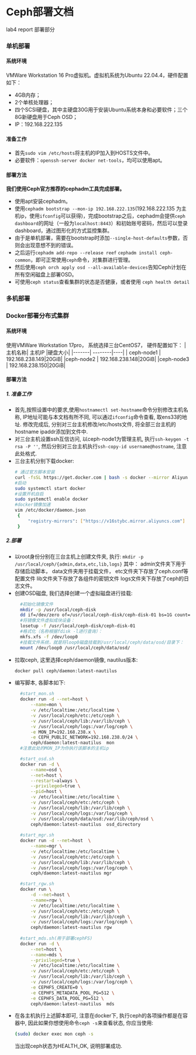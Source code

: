 # Ceph部署文档

lab4 report 部署部分

### 单机部署

#### 系统环境

VMWare Workstation 16 Pro虚拟机。虚拟机系统为Ubuntu 22.04.4，硬件配置如下：

- 4GB内存；
- 2个单核处理器；
- 四个SCSI硬盘，其中主硬盘30G用于安装Ubuntu系统本身和必要软件；三个8G新硬盘用于Ceph OSD；
- IP：192.168.222.135

#### 准备工作

- 首先`sudo vim /etc/hosts`将主机的IP加入到HOSTS文件中。
- 必要软件：`openssh-server docker net-tools`，均可以使用apt。

#### 部署方法

**我们使用Ceph官方推荐的cephadm工具完成部署。**

- 使用apt安装cephadm。
- 使用`cephadm bootstrap --mon-ip 192.168.222.135`(192.168.222.135 为主机ip，使用`ifconfig`可以获得)，完成bootstrap之后，cephadm会提供`ceph dashboard`的网址（一般为`localhost:8443`）和初始账号密码，然后可以登录dashboard，通过图形化的方式监控集群。
- 由于是单机部署，需要在bootstrap时添加`--single-host-defaults`参数，否则会出现意想不到的错误。
- 之后运行`cephadm add-repo --release reef` `cephadm install ceph-common`，即可正常使用`ceph`命令，对集群进行管理。
- 然后使用`ceph orch apply osd --all-available-devices`告知Ceph计划在所有空闲磁盘上部署OSD。
- 可使用`ceph status`查看集群的状态是否健康，或者使用 `ceph health detail`

### 多机部署


### Docker部署分布式集群

#### 系统环境
使用VMWare Workstation 17pro， 系统选择三台CentOS7， 硬件配置如下：
| 主机名称| 主机IP |硬盘大小|
|-------| --------|----|
| ceph-node1 | 192.168.238.149|20GiB|
|ceph-node2 | 192.168.238.148|20GiB|
|ceph-node3 | 192.168.238.150|20GiB|

#### 部署方法

##### 1. 准备工作
- 首先,按照设置中的要求,使用`hostnamectl set-hostname`命令分别修改主机名称, IP地址可能与本文档有所不同, 可以通过`ifconfig`命令查看, 取ens33的地址. 修改完成后, 分别对三台主机修改/etc/hosts文件, 将全部三台主机的hostname ipaddr添加到文件中.
- 对三台主机设置ssh互信访问, 以ceph-node1为管理主机, 执行`ssh-keygen -t rsa -P ''`, 然后分别对三台主机执行`ssh-copy-id username@hostname`, 注意此处格式.
- 三台主机分别下载docker: 
   ```bash
   # 通过官方脚本安装
   curl -fsSL https://get.docker.com | bash -s docker --mirror Aliyun
   #启动
   sudo systemctl start docker
   #设置开机自启
   sudo systemctl enable docker
   #docker镜像加速
   vim /etc/docker/daemon.json
    {
        "registry-mirrors": ["https://v16stybc.mirror.aliyuncs.com"]
    }
   ```

##### 2.部署
- 以root身份分别在三台主机上创建文件夹, 执行:
     `mkdir -p /usr/local/ceph/{admin,data,etc,lib,logs}`
    其中：
    admin文件夹下用于存储启动脚本，
    data文件夹用于挂载文件，
    etc文件夹下存放了ceph.conf等配置文件
    lib文件夹下存放了各组件的密钥文件
    logs文件夹下存放了ceph的日志文件。
- 创建OSD磁盘, 我们选择创建一个虚拟磁盘进行挂载:
  ```bash
    #初始化镜像文件
    mkdir -p /usr/local/ceph-disk
    dd if=/dev/zero of=/usr/local/ceph-disk/ceph-disk-01 bs=1G count=10
    #将镜像文件虚拟成块设备：
    losetup -f /usr/local/ceph-disk/ceph-disk-01
    #格式化（名称根据fdisk -l进行查询）：
    mkfs.xfs -f /dev/loop0
    #挂载文件系统，就是将loop0磁盘挂载到/usr/local/ceph/data/osd/目录下：
    mount /dev/loop0 /usr/local/ceph/data/osd/
  ```
- 拉取ceph, 这里选择ceph/daemon镜像, nautilus版本: 
    ```bash
    docker pull ceph/daemon:latest-nautilus
    ```
- 编写脚本, 各脚本如下:
  ```bash
    #start_mon.sh
    docker run -d --net=host \
        --name=mon \
        -v /etc/localtime:/etc/localtime \
        -v /usr/local/ceph/etc:/etc/ceph \
        -v /usr/local/ceph/lib:/var/lib/ceph \
        -v /usr/local/ceph/logs:/var/log/ceph \
        -e MON_IP=192.168.238.x \
        -e CEPH_PUBLIC_NETWORK=192.168.238.0/24 \
        ceph/daemon:latest-nautilus  mon
    #注意此处的MON_IP为你执行该脚本的主机ip

    #start_osd.sh
    docker run -d \
        --name=osd \
        --net=host \
        --restart=always \
        --privileged=true \
        --pid=host \
        -v /etc/localtime:/etc/localtime \
        -v /usr/local/ceph/etc:/etc/ceph \
        -v /usr/local/ceph/lib:/var/lib/ceph \
        -v /usr/local/ceph/logs:/var/log/ceph \
        -v /usr/local/ceph/data/osd:/var/lib/ceph/osd \
        ceph/daemon:latest-nautilus  osd_directory  
    
    #start_mgr.sh
    docker run -d --net=host  \
        --name=mgr \
        -v /etc/localtime:/etc/localtime \
        -v /usr/local/ceph/etc:/etc/ceph \
        -v /usr/local/ceph/lib:/var/lib/ceph \
        -v /usr/local/ceph/logs:/var/log/ceph \
        ceph/daemon:latest-nautilus mgr

    #start_rgw.sh
    docker run \
        -d --net=host \
        --name=rgw \
        -v /etc/localtime:/etc/localtime \
        -v /usr/local/ceph/etc:/etc/ceph \
        -v /usr/local/ceph/lib:/var/lib/ceph \
        -v /usr/local/ceph/logs:/var/log/ceph \
        ceph/daemon:latest-nautilus rgw
    
    #start_mds.sh(用于部署cephFS)
    docker run -d \
        --net=host \
        --name=mds \
        --privileged=true \
        -v /etc/localtime:/etc/localtime \
        -v /usr/local/ceph/etc:/etc/ceph \
        -v /usr/local/ceph/lib:/var/lib/ceph \
        -v /usr/local/ceph/logs:/var/log/ceph \
        -e CEPHFS_CREATE=0 \
        -e CEPHFS_METADATA_POOL_PG=512 \
        -e CEPHFS_DATA_POOL_PG=512 \
        ceph/daemon:latest-nautilus  mds
  ```
- 在各主机执行上述脚本即可, 注意在docker下, 执行ceph的各项操作都是在容器中, 因此如果你想使用命令`ceph -s`来查看状态, 你应当使用:
  ```bash
  (sudo) docker exec mon ceph -s
  ```
  当出现ceph状态为HEALTH_OK, 说明部署成功.